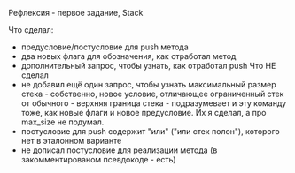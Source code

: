 Рефлексия - первое задание, Stack


Что сделал: 
- предусловие/постусловие для push метода
- два новых флага для обозначения, как отработал метод
- дополнительный запрос, чтобы узнать, как отработал push
Что НЕ сделал 
- не добавил ещё один запрос, чтобы узнать максимальный размер стека - собственно, новое условие, отличающее ограниченный стек от обычного - верхняя граница стека - подразумевает и эту команду тоже, как новые флаги и новое предусловие. Их я сделал, а про max_size не подумал.
- постусловие для push содержит "или" ("или стек полон"), которого нет в эталонном варианте
- не дописал постусловие для реализации метода (в закомментированом псевдокоде - есть)
